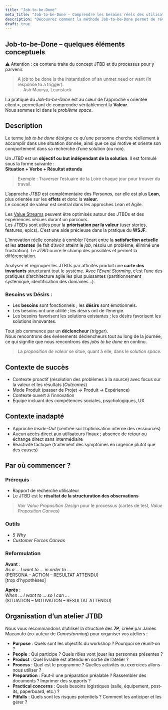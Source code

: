 ```yaml
---
title: "Job-to-be-Done"
meta_title: "Job-to-be-Done – Comprendre les besoins réels des utilisateurs"
description: "Découvrez comment la méthode Job-to-be-Done permet de révéler les motivations profondes des utilisateurs et de concevoir des produits centrés sur la valeur et les résultats attendus."
draft: true
---
```


## Job-to-be-Done – quelques éléments conceptuels

⚠️ Attention : ce contenu traite du concept JTBD et du processus pour y parvenir.

> A job to be done is the instantiation of an unmet need or want (in response to a trigger).  
> — Ash Maurya, Leanstack

La pratique du *Job-to-be-Done* est au cœur de l’approche « orientée client », permettant de comprendre véritablement la **Valeur**.  
Nous sommes ici dans le *problème space*.

## Description

Le terme *job to be done* désigne ce qu’une personne cherche réellement à accomplir dans une situation donnée, ainsi que ce qui motive et oriente son comportement dans sa recherche d’une solution (ou non).

Un *JTBD* est un **objectif ou but indépendant de la solution**. Il est formulé sous la forme suivante :  
**Situation + Verbe + Résultat attendu**  
> Exemple : Traverser l’estuaire de la Loire chaque jour pour trouver du travail.

L’approche *JTBD* est complémentaire des *Personas*, car elle est plus **Lean**, plus orientée sur les **effets** et donc la **valeur**.  
Le concept de valeur est central dans les approches Lean et Agile.

Les [Value Streams](../glossary/value-stream) peuvent être optimisés autour des JTBDs et des expériences vécues durant un parcours.  
Les JTBDs sont utiles pour la **priorisation par la valeur** (user stories, features, epics). C’est une aide précieuse dans la pratique du **WSJF**.

L’innovation réelle consiste à combler l’écart entre la **satisfaction actuelle** et les **attentes** (le fait d’avoir atteint le *job*, résolu un problème, éliminé une frustration). Le *JTBD* ouvre le champ des possibles et permet la différenciation.

Analyser et regrouper les JTBDs par affinités produit une **carte des invariants** structurant tout le système. Avec l’*Event Storming*, c’est l’une des pratiques d’architecture agile les plus puissantes (partitionnement systémique, identification des domaines…).

### Besoins vs Désirs :

* Les **besoins** sont fonctionnels ; les **désirs** sont émotionnels.  
* Les besoins ont une utilité ; les désirs ont de l’énergie.  
* Les besoins favorisent les solutions existantes ; les désirs favorisent les solutions innovantes.

Tout job commence par un **déclencheur** (*trigger*).  
Nous rencontrons des événements déclencheurs tout au long de la journée, ce qui signifie que nous rencontrons des *jobs to be done* en continu.

> La *proposition de valeur* se situe, quant à elle, dans le *solution space*.

## Contexte de succès

* Contexte proactif (résolution des problèmes à la source) avec focus sur la valeur et les résultats (*Outcomes*)
* Mode Produit (passer de Projet → Produit → Expérience)
* Contexte ouvert à l’innovation
* Équipe incluant des compétences sociales, psychologiques, UX

## Contexte inadapté

* Approche *Inside-Out* (centrée sur l’optimisation interne des ressources)
* Aucun accès direct aux utilisateurs finaux ; absence de retour ou échange direct sans intermédiaire
* Réactivité tactique (traitement des symptômes en urgence plutôt que des causes)

## Par où commencer ?

### Prérequis

* Rapport de recherche utilisateur  
* Le JTBD est le **résultat de la structuration des observations**

> Voir *Value Proposition Design* pour le processus (cartes de test, *Value Proposition Canvas*)

### Outils

* *5 Why*
* *Customer Forces Canvas*

### Reformulation

**Avant** :  
_As a ... I want to ... in order to ..._  
(PERSONA – ACTION – RESULTAT ATTENDU)  
[trop d’hypothèses]

**Après** :  
_When ... I want to ... so I can ..._  
(SITUATION – MOTIVATION – RESULTAT ATTENDU)

## Organisation d’un atelier JTBD

Nous vous recommandons d’utiliser la structure des **7P**, créée par James Macanufo (co-auteur de *Gamestorming*) pour organiser vos ateliers :

* **Purpose** : Quels sont les objectifs du workshop ? Pourquoi se réunit-on ?
* **People** : Qui participe ? Quels rôles vont jouer les personnes présentes ?
* **Product** : Quel livrable est attendu en sortie de l’atelier ?
* **Process** : Quel est le programme ? Quelles activités ou exercices allons-nous utiliser ?
* **Preparation** : Faut-il une préparation préalable ? Rassembler des documents ? Imprimer des supports ?
* **Practical concerns** : Quels besoins logistiques (salle, équipement, post-its, paperboard, etc.) ?
* **Pitfalls** : Quels sont les risques potentiels ? Comment les anticiper et les gérer ?
